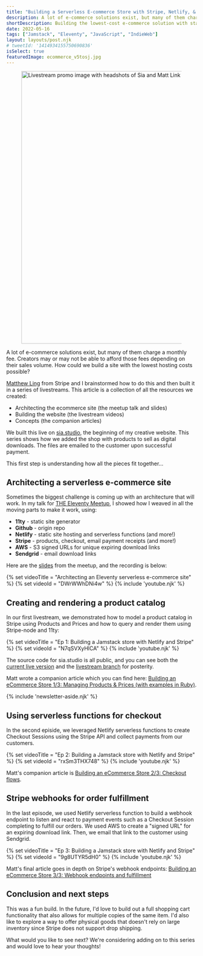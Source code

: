 ```yaml
---
title: "Building a Serverless E-commerce Store with Stripe, Netlify, & 11ty"
description: A lot of e-commerce solutions exist, but many of them charge a monthly fee. How could we build a site with the lowest hosting costs possible?
shortDescription: Building the lowest-cost e-commerce solution with static site generation and serverless functions
date: 2022-05-16
tags: ["Jamstack", "Eleventy", "JavaScript", "IndieWeb"]
layout: layouts/post.njk
# tweetId: '1414934155750690836'
isSelect: true
featuredImage: ecommerce_v5tosj.jpg
---
```


<figure>
  <img src="{% src 'ecommerce_v5tosj.jpg' %}"
    srcset="{% srcset 'ecommerce_v5tosj.jpg' %}"
    sizes="{% defaultSizes %}"
    alt="Livestream promo image with headshots of Sia and Matt Link and the title of the livestream 'Building a Jamstack store with Netlify and Stripe'"
    importance="high"
    width="1280" height="720">
  <!-- <figcaption></figcaption> -->
</figure>

A lot of e-commerce solutions exist, but many of them charge a monthly fee. Creators may or may not be able to afford those fees depending on their sales volume. How could we build a site with the lowest hosting costs possible?

[Matthew Ling](https://twitter.com/mattling_dev) from Stripe and I brainstormed how to do this and then built it in a series of livestreams. This article is a collection of all the resources we created:

- Architecting the ecommerce site (the meetup talk and slides)
- Building the website (the livestream videos)
- Concepts (the companion articles)

We built this live on [sia.studio](https://sia.studio/), the beginning of my creative website. This series shows how we added the shop with products to sell as digital downloads. The files are emailed to the customer upon successful payment.

This first step is understanding how all the pieces fit together...

## Architecting a serverless e-commerce site

Sometimes the biggest challenge is coming up with an architecture that will work. In my talk for [THE Eleventy Meetup](https://11tymeetup.dev/events/ep-6-async-shortcodes-and-serverless-e-commerce/), I showed how I weaved in all the moving parts to make it work, using:

- **11ty** - static site generator
- **Github** - origin repo
- **Netlify** - static site hosting and serverless functions (and more!)
- **Stripe** - products, checkout, email payment receipts (and more!)
- **AWS** - S3 signed URLs for unique expiring download links
- **Sendgrid** - email download links

Here are the [slides](https://docs.google.com/presentation/d/13ICudJnSRmUrBwlo6CcGevPQgOfnsfPGLa0OXl9_ixI/edit?usp=sharing) from the meetup, and the recording is below:

{% set videoTitle = "Architecting an Eleventy serverless e-commerce site" %}
{% set videoId = "DWrWWhDNi4w" %}
{% include 'youtube.njk' %}

## Creating and rendering a product catalog

In our first livestream, we demonstrated how to model a product catalog in Stripe using Products and Prices and how to query and render them using Stripe-node and 11ty:

{% set videoTitle = "Ep 1: Building a Jamstack store with Netlify and Stripe" %}
{% set videoId = "N7qSVXyHlCA" %}
{% include 'youtube.njk' %}

The source code for sia.studio is all public, and you can see both the [current live version](https://github.com/siakaramalegos/sia.studio) and the [livestream branch](https://github.com/siakaramalegos/sia.studio/tree/livestream) for posterity.

Matt wrote a companion article which you can find here: [Building an eCommerce Store 1/3: Managing Products & Prices (with examples in Ruby)](https://dev.to/stripe/building-an-ecommerce-store-13-managing-products-prices-with-examples-in-ruby-iba?signin=true).

{% include 'newsletter-aside.njk' %}

## Using serverless functions for checkout

In the second episide, we leveraged Netlify serverless functions to create Checkout Sessions using the Stripe API and collect payments from our customers.

{% set videoTitle = "Ep 2: Building a Jamstack store with Netlify and Stripe" %}
{% set videoId = "rxSm3THX748" %}
{% include 'youtube.njk' %}

Matt's companion article is [Building an eCommerce Store 2/3: Checkout flows](https://dev.to/stripe/building-an-ecommerce-store-23-checkout-flows-35k7).

## Stripe webhooks for order fulfillment

In the last episode, we used Netlify serverless function to build a webhook endpoint to listen and react to payment events such as a Checkout Session completing to fulfill our orders. We used AWS to create a "signed URL" for an expiring download link. Then, we email that link to the customer using Sendgrid.

{% set videoTitle = "Ep 3: Building a Jamstack store with Netlify and Stripe" %}
{% set videoId = "9g8UTYR5dH0" %}
{% include 'youtube.njk' %}

Matt's final article goes in depth on Stripe's webhook endpoints: [Building an eCommerce Store 3/3: Webhook endpoints and fulfillment](https://dev.to/stripe/building-an-ecommerce-store-33-webhook-endpoints-and-fulfillment-260j)

## Conclusion and next steps

This was a fun build. In the future, I'd love to build out a full shopping cart functionality that also allows for multiple copies of the same item. I'd also like to explore a way to offer physical goods that doesn't rely on large inventory since Stripe does not support drop shipping.

What would you like to see next? We're considering adding on to this series and would love to hear your thoughts!
